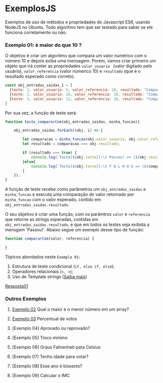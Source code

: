 # ExemplosJS
Exemplos de uso de métodos e propriedades do Javascript ES6, usando NodeJS no Ubuntu. Todo algoritmo tem que ser testado para saber se ele funciona corretamente ou não. 

### Exemplo 01: é maior do que 10 ?
O objetivo é criar um algoritmo que compara um valor numérico com o número 10 e depois exiba uma mensagem. Porém, vamos criar primeiro um objeto que irá conter as propriedades ```valor_usuario ``` (valor digitado pelo usuário), ```valor_referencia``` (valor númerico 10) e ```resultado``` (que é o resultado esperado como correto).
```javascript
const obj_entradas_saidas_1 = [
  {teste: 1, valor_usuario: 5, valor_referencia: 10, resultado: "Comparação: 5 é menor do que 10."},
  {teste: 2, valor_usuario: 10, valor_referencia: 10, resultado: "Comparação: 10 é igual a 10."},
  {teste: 3, valor_usuario: 12, valor_referencia: 10, resultado: "Comparação: 12 é maior do que 10."},
]
```
Por sua vez, a função de teste será:
```javascript
function teste_compararCom(obj_entradas_saidas, minha_funcao){

    obj_entradas_saidas.forEach((obj, i) => {

        let comparacao = minha_funcao(obj.valor_usuario, obj.valor_referencia)
        let resultado = comparacao === obj.resultado;

        if (resultado === true) {
            console.log(`Teste[${obj.teste}]:\t Passou! => |${obj.resultado}| `);
        }else{
            console.log(`Teste[${obj.teste}]:\t F A L H O U => |${comparacao}|`);
        }
    });
}
```
A função de teste recebe como parâmetros um ```obj_entradas_saidas``` e ```minha_funcao``` e executa uma comparação do valor retornado por ```minha_funcao``` com o valor esperado, contido em ```obj_entradas_saidas.resultado```. 

O seu objetivo é criar uma função, com os parâmtros ```valor``` e ```referencia``` que retorne as strings esperadas, contidas em ```obj_entradas_saidas.resultado```, e que em todos os testes seja exibida a mensgem 'Passou!'. Abaixo segue um exemplo desse tipo de função:
```javascript
function compararCom(valor, referencia) {

}
```
Tópicos abordados neste ```Exemplo 01```:
  1. Estrutura de teste condicional (```if, else if, else```);
  2. Operadores relacionais (```<, >```);
  3. Uso de Template strings ([Saiba mais](https://developer.mozilla.org/pt-BR/docs/Web/JavaScript/Reference/template_strings))
  
[Resposta01](https://github.com/TCT9/ExemplosJS/blob/main/Exemplo01/resposta01.js.md)

### Outros Exemplos

1. [Exemplo 02](https://github.com/TCT9/ExemplosJS/tree/main/Exemplo03) Qual o maior e o menor número em um array?

2. [Exemplo 03](Exemplo03) Percentual de votos

3. [Exemplo 04] Aprovado ou reprovado?

4. [Exemplo 05] Troco mínimo

5. [Exemplo 06] Graus Fahrenheit para Celsius

6. [Exemplo 07] Tenho idade para votar?

7. [Exemplo 08] Esse ano é bissexto?

8. [Exemplo 09] Calcular o IMC
